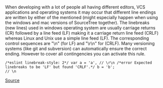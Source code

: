 When developing with a lot of people all having different editors, VCS applications and operating systems it may occur that different line endings are written by either of the mentioned (might especially happen when using the windows and mac versions of SourceTree together).
The linebreaks (new lines) used in windows operating system are usually carriage returns (CR) followed by a line feed (LF) making it a carriage return line feed (CRLF) whereas Linux and Unix use a simple line feed (LF). The corresponding control sequences are "\n" (for LF) and "\r\n" for (CRLF).
Many versioning systems (like git and subversion) can automatically ensure the correct ending. However to cover all contingencies you can activate this rule.

```
/*eslint linebreak-style: 2*/ var a = 'a', // \r\n /*error Expected linebreaks to be 'LF' but found 'CRLF'.*/ b = 'b';
// \n
```

[Source](http://eslint.org/docs/rules/linebreak-style)
